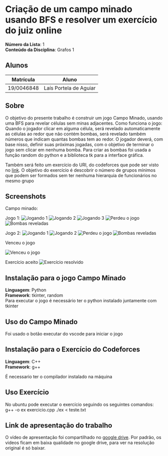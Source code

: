 
# Criação de um campo minado usando BFS e resolver um exercício do juiz online 

**Número da Lista**: 1<br>
**Conteúdo da Disciplina**: Grafos 1<br>

## Alunos
|Matrícula | Aluno |
| -- | -- |
| 19/0046848  |  Laís Portela de Aguiar |

## Sobre 
O objetivo do presente trabalho é construir um jogo Campo Minado, usando uma BFS para revelar células sem minas adjacentes.
Como funciona o jogo: Quando o jogador clicar em alguma célula, será revelado automaticamente as células ao redor que não contém bombas, será revelado também números que indicam quantas bombas tem ao redor. O jogador deverá, com base nisso, definir suas próximas jogadas, com o objetivo de terminar o jogo sem clicar em nenhuma bomba. Para criar as bombas foi usada a função random do python e a biblioteca tk para a interface gráfica.

Também será feito um exercício do URI, do codeforces que pode ser visto no [link](https://codeforces.com/problemset/problem/115/A). O objetivo do exercício é descobrir o número de grupos mínimos que podem ser formados sem ter nenhuma hierarquia de funcionários no mesmo grupo

## Screenshots

Campo minado: 

Jogo 1:
![Jogando 1](midia/jogo1/jogando_1.png)
![Jogando 2](midia/jogo1/jogando_2.png)
![Jogando 3](midia/jogo1/jogando_4.png)
![Perdeu o jogo](midia/jogo1/fim_de_jogo.png)
![Bombas reveladas ](midia/jogo1/bombas_reveladas.png)

Jogo 2:
![Jogando 1](midia/jogo2/jogando_1.png)
![Jogando 2](midia/jogo2/jogando_2.png)
![Perdeu o jogo](midia/jogo2/fim_de_jogo.png)
![Bombas reveladas ](midia/jogo2/bombas_reveladas.png)

Venceu o jogo

![Venceu o jogo ](midia/venceu.png)


Exercício aceito 
![Exercício resolvido ](midia/exercicio_resolvido.png)


## Instalação para o jogo Campo Minado
**Linguagem**: Python<br>
**Framework**: tkinter, random<br>
Para executar o jogo é necessário ter o python instalado juntamente com tkinter

## Uso do Campo Minado
Foi usado o botão executar do vscode para iniciar o jogo

## Instalação para o Exercício do Codeforces 
**Linguagem**: C++<br>
**Framework**: g++<br>

É necessario ter o compilador instalado na máquina

## Uso Exercício
No ubuntu pode executar o exercício seguindo os seguintes comandos:
g++ -o ex exercicio.cpp
./ex < teste.txt



## Link de apresentação do trabalho

O vídeo de apresentação foi compartilhado no [google drive](https://drive.google.com/file/d/1W17VAPL3iBSIaQxX48n3fUl96UR7Nijk/view?usp=sharing). Por padrão, os videos ficam em baixa qualidade no google drive, para ver na resolução original é só baixar. 


